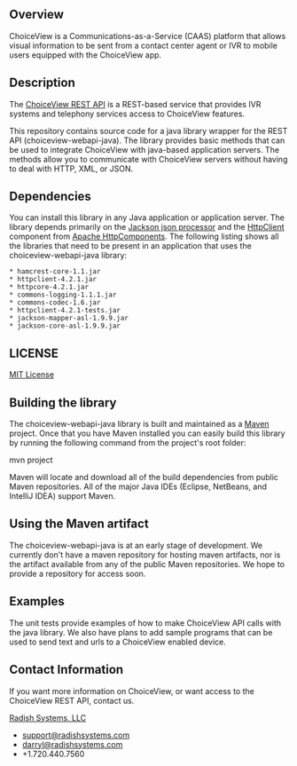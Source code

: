 Overview
--------
ChoiceView is a Communications-as-a-Service (CAAS) platform that allows visual information to be sent from a contact center agent or IVR to mobile users equipped with the ChoiceView app.

Description
-----------
The [ChoiceView REST API](http://www.radishsystems.com/for-developers/for-ivr-developers/) is a REST-based service that provides IVR systems and telephony services access to ChoiceView features. 

This repository contains source code for a java library wrapper for the REST API (choiceview-webapi-java). The library provides basic methods that can be used to integrate ChoiceView with java-based application servers.  The methods allow you to communicate with ChoiceView servers without having to deal with HTTP, XML, or JSON.

Dependencies
------------
You can install this library in any Java application or application server. The library depends primarily on the [Jackson json processor](http://wiki.fasterxml.com/JacksonHome) and the [HttpClient](http://hc.apache.org/httpcomponents-client-ga/index.html) component from [Apache HttpComponents](http://hc.apache.org). The following listing shows all the libraries that need to be present in an application that uses the choiceview-webapi-java library:

	* hamcrest-core-1.1.jar
	* httpclient-4.2.1.jar
	* httpcore-4.2.1.jar
	* commons-logging-1.1.1.jar
	* commons-codec-1.6.jar
	* httpclient-4.2.1-tests.jar
	* jackson-mapper-asl-1.9.9.jar
	* jackson-core-asl-1.9.9.jar

LICENSE
-------
[MIT License](https://github.com/radishsystems/choiceview-webapi-java/blob/master/LICENSE)

Building the library
--------------------
The choiceview-webapi-java library is built and maintained as a [Maven](http://maven.apache.org) project. Once that you have Maven installed you can easily build this library by running the following command from the project's root folder:

mvn project

Maven will locate and download all of the build dependencies from public Maven repositories. All of the major Java IDEs (Eclipse, NetBeans, and IntelliJ IDEA) support Maven.

Using the Maven artifact
------------------------
The choiceview-webapi-java is at an early stage of development. We currently don't have a maven repository for hosting maven artifacts, nor is the artifact available from any of the public Maven repositories.  We hope to provide a repository for access soon.

Examples
--------
The unit tests provide examples of how to make ChoiceView API calls with the java library.  We also have plans to add sample programs that can be used to send text and urls to a ChoiceView enabled device.

Contact Information
-------------------
If you want more information on ChoiceView, or want access to the ChoiceView REST API, contact us.

[Radish Systems, LLC](http://www.radishsystems.com/support/contact-radish-customer-support/)

-	support@radishsystems.com
-	darryl@radishsystems.com
-	+1.720.440.7560
